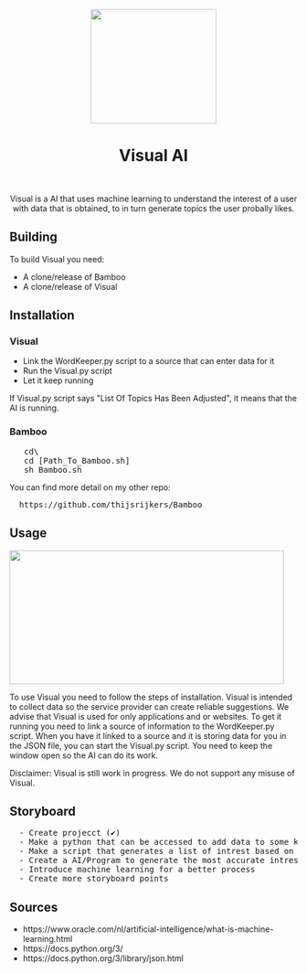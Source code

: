  <p align="center"><img src="https://media2.giphy.com/media/IJN8K3ogDXbh657ZBV/giphy.gif" width="220" height="200"> </p>
<h1 align="center"> Visual AI </h1>
<br>
<p align="center">Visual is a AI that uses machine learning to understand the interest of a user with data that is obtained, to in turn generate topics the user probally likes.</p>

## Building
To build Visual you need:
- A clone/release of Bamboo
- A clone/release of Visual

<h2> Installation</h2>
  <h3> Visual</h3>
  <ul>
    <li>Link the WordKeeper.py script to a source that can enter data for it</li>
    <li>Run the Visual.py script</li>
    <li>Let it keep running</li>
  </ul>
  <p> If Visual.py script says "List Of Topics Has Been Adjusted", it means that the AI is running.</p>
 <h3> Bamboo</h3>
 <pre>
   cd\
   cd [Path_To_Bamboo.sh]
   sh Bamboo.sh</pre>

   You can find more detail on my other repo:
  <pre>
  https://github.com/thijsrijkers/Bamboo</pre>
<h2> Usage</h2>
<img src="https://media4.giphy.com/media/ondcObRzXHxIANFAJ0/giphy.gif" width="480" height="234"> 
<p>To use Visual you need to follow the steps of installation. Visual is intended to collect data so the service provider can create reliable suggestions. We advise that Visual is used for only applications and or websites. To get it running you need to link a source of information to the WordKeeper.py script. When you have it linked to a source and it is storing data for you in the JSON file, you can start the Visual.py script. You need to keep the window open so the AI can do its work.</p>
<p> Disclaimer: Visual is still work in progress. We do not support any misuse of Visual.</p>
<h2> Storyboard</h2>
  <pre>
  - Create projecct (✔)
  - Make a python that can be accessed to add data to some kind of storage (✔)
  - Make a script that generates a list of intrest based on the most used words/terms. (✔)
  - Create a AI/Program to generate the most accurate intrest list all the time (✔)
  - Introduce machine learning for a better process
  - Create more storyboard points</pre>
<h2> Sources</h2>
<ul>
  <li>https://www.oracle.com/nl/artificial-intelligence/what-is-machine-learning.html</li>
  <li>https://docs.python.org/3/</li>
  <li>https://docs.python.org/3/library/json.html</li>
</ul>




